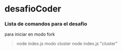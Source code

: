 # desafioCoder

### Lista de comandos para el desafio

para iniciar en modo fork
>node index.js 
modo cluster
>node index.js "cluster"
